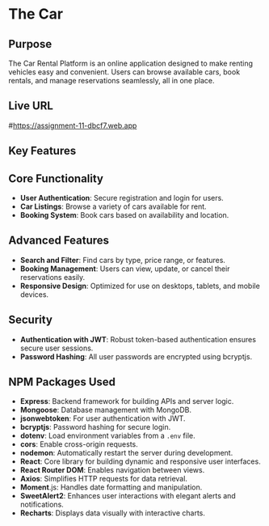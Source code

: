 # The Car

## Purpose

The Car Rental Platform is an online application designed to make renting vehicles easy and convenient. Users can browse available cars, book rentals, and manage reservations seamlessly, all in one place.

## Live URL

#https://assignment-11-dbcf7.web.app

## Key Features

## Core Functionality

- **User Authentication**: Secure registration and login for users.
- **Car Listings**: Browse a variety of cars available for rent.
- **Booking System**: Book cars based on availability and location.

## Advanced Features

- **Search and Filter**: Find cars by type, price range, or features.
- **Booking Management**: Users can view, update, or cancel their reservations easily.
- **Responsive Design**: Optimized for use on desktops, tablets, and mobile devices.

## Security

- **Authentication with JWT**: Robust token-based authentication ensures secure user sessions.
- **Password Hashing**: All user passwords are encrypted using bcryptjs.

## NPM Packages Used

- **Express**: Backend framework for building APIs and server logic.
- **Mongoose**: Database management with MongoDB.
- **jsonwebtoken**: For user authentication with JWT.
- **bcryptjs**: Password hashing for secure login.
- **dotenv**: Load environment variables from a `.env` file.
- **cors**: Enable cross-origin requests.
- **nodemon**: Automatically restart the server during development.
- **React**: Core library for building dynamic and responsive user interfaces.
- **React Router DOM**: Enables navigation between views.
- **Axios**: Simplifies HTTP requests for data retrieval.
- **Moment**.js: Handles date formatting and manipulation.
- **SweetAlert2**: Enhances user interactions with elegant alerts and notifications.
- **Recharts**: Displays data visually with interactive charts.
